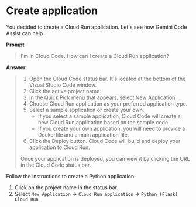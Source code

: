 # Create application

You decided to create a Cloud Run application. Let's see how
Gemini Code Assist can help.

**Prompt**
> I'm in Cloud Code. How can I create a Cloud Run application?

**Answer**
<blockquote>

1. Open the Cloud Code status bar. It's located at the bottom of the Visual Studio Code window.
1. Click the active project name.
1. In the Quick Pick menu that appears, select New Application.
1. Choose Cloud Run application as your preferred application type.
1. Select a sample application or create your own.
    * If you select a sample application, Cloud Code will create a new Cloud Run application based on the sample code.
    * If you create your own application, you will need to provide a Dockerfile and a main application file.
1. Click the Deploy button. Cloud Code will build and deploy your application to Cloud Run.

Once your application is deployed, you can view it by clicking the URL in the Cloud Code status bar.
</blockquote>

Follow the instructions to create a Python application:

1. Click on the project name in the status bar.
1. Select `New Application` -> `Cloud Run application` -> `Python (Flask) Cloud Run`

